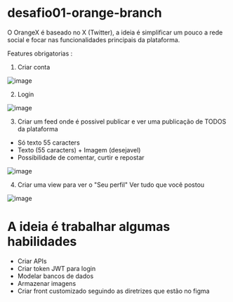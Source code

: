 # desafio01-orange-branch
O OrangeX é baseado no X (Twitter), a ideia é simplificar um pouco a rede social e focar nas funcionalidades principais da plataforma.

Features obrigatorias : 
1) Criar conta
   
![image](https://github.com/gcmms/desafio01-orange-branch/assets/32177705/e7ab68bc-3fbf-4394-9564-0f3b37d218ef)

2) Login
   
![image](https://github.com/gcmms/desafio01-orange-branch/assets/32177705/3e1f5d28-16b5-4b36-aee0-325ba6423fe6)

3) Criar um feed onde é possivel publicar e ver uma publicação de TODOS da plataforma
  - Só texto 55 caracters
  - Texto (55 caracters) + Imagem (desejavel)
  - Possibilidade de comentar, curtir e repostar
   
![image](https://github.com/gcmms/desafio01-orange-branch/assets/32177705/366883cd-22ba-4767-be5b-fa186feb7d44)

4) Criar uma view para ver o "Seu perfil"
Ver tudo que você postou 

![image](https://github.com/gcmms/desafio01-orange-branch/assets/32177705/6db5631a-a634-48ca-a822-c31e499ecf89)

 
# A ideia é trabalhar algumas habilidades 
- Criar APIs
- Criar token JWT para login
- Modelar bancos de dados
- Armazenar imagens
- Criar front customizado seguindo as diretrizes que estão no figma
